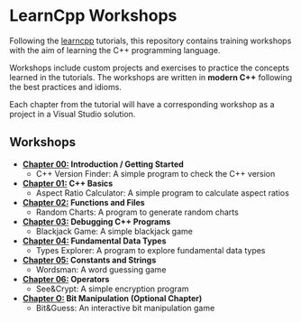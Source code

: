 # LearnCpp Workshops

Following the [learncpp](https://www.learncpp.com/) tutorials, this repository
contains training workshops with the aim of learning the C++ programming language.

Workshops include custom projects and exercises to practice the concepts learned
in the tutorials. The workshops are written in **modern C++** following the best
practices and idioms.

Each chapter from the tutorial will have a corresponding workshop as a project in
a Visual Studio solution.

## Workshops

- **[Chapter 00:](./projects/Chapter00/) Introduction / Getting Started**
  - C++ Version Finder: A simple program to check the C++ version
- **[Chapter 01:](./projects/Chapter01/) C++ Basics**
  - Aspect Ratio Calculator: A simple program to calculate aspect ratios
- **[Chapter 02:](./projects/Chapter02/) Functions and Files**
  - Random Charts: A program to generate random charts
- **[Chapter 03:](./projects/Chapter03/) Debugging C++ Programs**
  - Blackjack Game: A simple blackjack game
- **[Chapter 04:](./projects/Chapter04/) Fundamental Data Types**
  - Types Explorer: A program to explore fundamental data types
- **[Chapter 05:](./projects/Chapter05/) Constants and Strings**
  - Wordsman: A word guessing game
- **[Chapter 06:](./projects/Chapter06/) Operators**
  - See&Crypt: A simple encryption program
- **[Chapter O:](./projects/ChapterO/) Bit Manipulation (Optional Chapter)**
  - Bit&Guess: An interactive bit manipulation game
